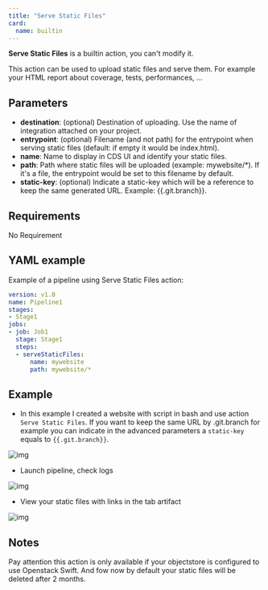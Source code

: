 ```yaml
---
title: "Serve Static Files"
card:
  name: builtin
---
```


**Serve Static Files** is a builtin action, you can't modify it.

This action can be used to upload static files and serve them. For example your HTML report about coverage, tests, performances, ...

## Parameters

* **destination**: (optional) Destination of uploading. Use the name of integration attached on your project.
* **entrypoint**: (optional) Filename (and not path) for the entrypoint when serving static files (default: if empty it would be index.html).
* **name**: Name to display in CDS UI and identify your static files.
* **path**: Path where static files will be uploaded (example: mywebsite/*). If it's a file, the entrypoint would be set to this filename by default.
* **static-key**: (optional) Indicate a static-key which will be a reference to keep the same generated URL. Example: {{.git.branch}}.


## Requirements

No Requirement

## YAML example

Example of a pipeline using Serve Static Files action:
```yml
version: v1.0
name: Pipeline1
stages:
- Stage1
jobs:
- job: Job1
  stage: Stage1
  steps:
  - serveStaticFiles:
      name: mywebsite
      path: mywebsite/*

```

## Example

* In this example I created a website with script in bash and use action `Serve Static Files`. If you want to keep the same URL by .git.branch for example you can indicate in the advanced parameters a `static-key` equals to `{{.git.branch}}`.

![img](/images/workflows.pipelines.actions.builtin.serve-static-files-job.png)

* Launch pipeline, check logs

![img](/images/workflows.pipelines.actions.builtin.serve-static-files-logs.png)

* View your static files with links in the tab artifact

![img](/images/workflows.pipelines.actions.builtin.serve-static-files-tab.png)

## Notes

Pay attention this action is only available if your objectstore is configured to use Openstack Swift. And fow now by default your static files will be deleted after 2 months.
